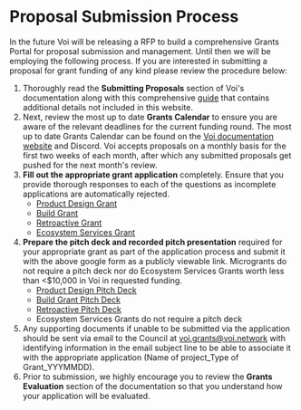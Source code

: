 # Proposal Submission Process

In the future Voi will be releasing a RFP to build a comprehensive Grants Portal for proposal submission and management. Until then we will be employing the following process. If you are interested in submitting a proposal for grant funding of any kind please review the procedure below: 

1. Thoroughly read the **Submitting Proposals** section of Voi's documentation along with this comprehensive [guide](https://docs.google.com/document/d/1rgZcpBtZY0rwq3W6-omnRjIGg54T8G3w1xjA_2usg84/edit) that contains additional details not included in this website. 
2.  Next, review the most up to date **Grants Calendar** to ensure you are aware of the relevant deadlines for the current funding round. The most up to date Grants Calendar can be found on the [Voi documentation website](https://docs.voi.network/) and Discord. Voi accepts proposals on a monthly basis for the first two weeks of each month, after which any submitted proposals get pushed for the next month's review. 
3. **Fill out the appropriate grant application** completely. Ensure that you provide thorough responses to each of the questions as incomplete applications are automatically rejected. 
    - [Product Design Grant](https://forms.gle/6A1eL87sEZRPgb6KA)
    - [Build Grant](https://forms.gle/oUnaDZgmRrh8zNeu9)
    - [Retroactive Grant](https://docs.google.com/forms/d/e/1FAIpQLSecyd0j1JuWhHgPWicyi5iRXJmqi4dw_Dqj0H-ex0QOSh0iYQ/viewform?usp=sf_link)
    - [Ecosystem Services Grant](https://docs.google.com/forms/d/1khhwLFKF_TxYOsNasXfOGI8AzRl_Ny1KpJh3794kFa4/edit)
4. **Prepare the pitch deck and recorded pitch presentation** required for your appropriate grant as part of the application process and submit it with the above google form as a publicly viewable link. Microgrants do not require a pitch deck nor do Ecosystem Services Grants worth less than <$10,000 in Voi in requested funding.
    - [Product Design Pitch Deck](https://docs.google.com/presentation/d/1JwjrArUgIc2cF8l4LdBjunJ07V2_d21etOFpNI7wUno/edit#slide=id.p)
    - [Build Grant Pitch Deck](https://docs.google.com/presentation/d/1wNA5HeAgpwwFEEXvdnd4Jc6LEiYw4k83HByFZH799jI/edit#slide=id.p)
    - [Retroactive Pitch Deck ](https://docs.google.com/presentation/d/1hpxkDJX6xYj9Q8_5BEUtkpksERTCsJAnOQknEiISURQ/edit#slide=id.g2e773e3439e_0_16)
    - Ecosystem Services Grants do not require a pitch deck
5.  Any supporting documents if unable to be submitted via the application should be sent via email to the Council at [voi.grants@voi.network](mailto:voi.grants@voi.network) with identifying information in the email subject line to be able to associate it with the appropriate application (Name of project_Type of Grant_YYYMMDD). 
6. Prior to submission, we highly encourage you to review the **Grants Evaluation** section of the documentation so that you understand how your application will be evaluated. 
